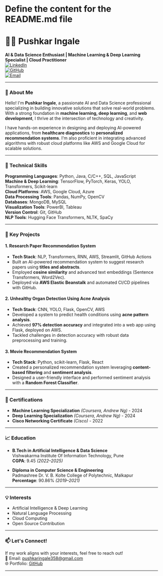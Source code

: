 # Define the content for the README.md file

# 👨‍💻 Pushkar Ingale

**AI & Data Science Enthusiast | Machine Learning & Deep Learning Specialist | Cloud Practitioner**  
[![LinkedIn](https://img.shields.io/badge/LinkedIn-blue?style=flat-square&logo=linkedin)](https://www.linkedin.com/in/pushkar-ingale-591984228)  
[![GitHub](https://img.shields.io/badge/GitHub-gray?style=flat-square&logo=github)](https://github.com/Pushkar-ingale)  
[![Email](https://img.shields.io/badge/Email-D14836?style=flat-square&logo=gmail&logoColor=white)](mailto:pushkaringale358@gmail.com)

---

### 🌟 About Me
Hello! I'm **Pushkar Ingale**, a passionate AI and Data Science professional specializing in building innovative solutions that solve real-world problems. With a strong foundation in **machine learning, deep learning**, and **web development**, I thrive at the intersection of technology and creativity.

I have hands-on experience in designing and deploying AI-powered applications, from **healthcare diagnostics** to **personalized recommendation systems**. I'm also proficient in integrating advanced algorithms with robust cloud platforms like AWS and Google Cloud for scalable solutions.

---

### 🔧 Technical Skills
**Programming Languages**: Python, Java, C/C++, SQL, JavaScript  
**Machine & Deep Learning**: TensorFlow, PyTorch, Keras, YOLO, Transformers, Scikit-learn  
**Cloud Platforms**: AWS, Google Cloud, Azure  
**Data Processing Tools**: Pandas, NumPy, OpenCV  
**Databases**: MongoDB, MySQL  
**Visualization Tools**: PowerBI, Tableau  
**Version Control**: Git, GitHub  
**NLP Tools**: Hugging Face Transformers, NLTK, SpaCy  

---

### 🚀 Key Projects
#### 1. **Research Paper Recommendation System**
- **Tech Stack**: NLP, Transformers, RNN, AWS, Streamlit, GitHub Actions  
- Built an AI-powered recommendation system to suggest research papers using **titles and abstracts**.
- Employed **cosine similarity** and advanced text embeddings (Sentence Transformers, Word2Vec).  
- Deployed via **AWS Elastic Beanstalk** and automated CI/CD pipelines with GitHub.

#### 2. **Unhealthy Organ Detection Using Acne Analysis**
- **Tech Stack**: CNN, YOLO, Flask, OpenCV, AWS  
- Developed a system to predict health conditions using **acne pattern analysis**.
- Achieved **97% detection accuracy** and integrated into a web app using Flask, deployed on AWS.  
- Tackled challenges in detection accuracy with robust data preprocessing and training.

#### 3. **Movie Recommendation System**
- **Tech Stack**: Python, scikit-learn, Flask, React  
- Created a personalized recommendation system leveraging **content-based filtering** and **sentiment analysis**.
- Designed a user-friendly interface and performed sentiment analysis with a **Random Forest Classifier**.

---

### 📜 Certifications
- **Machine Learning Specialization** *(Coursera, Andrew Ng)* - 2024  
- **Deep Learning Specialization** *(Coursera, Andrew Ng)* - 2024  
- **Cisco Networking Certificate** *(Cisco)* - 2022  

---

### 📈 Education
- **B.Tech in Artificial Intelligence & Data Science**  
  Vishwakarma Institute Of Information Technology, Pune  
  **CGPA**: 9.45 *(2022–2025)*

- **Diploma in Computer Science & Engineering**  
  Padmashree Dr. V. B. Kolte College of Polytechnic, Malkapur  
  **Percentage**: 90.86% *(2019–2021)*

---

### 💡 Interests
- Artificial Intelligence & Deep Learning  
- Natural Language Processing  
- Cloud Computing  
- Open Source Contribution  

---

### 📫 Let's Connect!
If my work aligns with your interests, feel free to reach out!  
📧 Email: pushkaringale358@gmail.com  
🌐 Portfolio: [GitHub](https://github.com/Pushkar-ingale)

---

